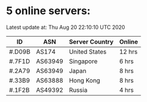 # 5 online servers:

Latest update at: Thu Aug 20 22:10:10 UTC 2020

| ID | ASN | Server Country | Online |
| -- | --- | -------------- | ------ |
| #.D09B | AS174 | United States | 12 hrs |
| #.7F1D | AS63949 | Singapore | 6 hrs |
| #.2A79 | AS63949 | Japan | 8 hrs |
| #.33B9 | AS63888 | Hong Kong | 8 hrs |
| #.1F2B | AS49392 | Russia | 4 hrs |

